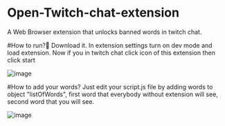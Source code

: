 # Open-Twitch-chat-extension
A Web Browser extension that unlocks banned words in twitch chat.

#How to run?🚀
Download it.
In extension settings turn on dev mode and load extension.
Now if you in twitch chat click icon of this extension then click start


![image](https://user-images.githubusercontent.com/98473383/189494303-8499fcb0-d436-4a1a-be85-de246d80f645.png)

#How to add your words?
Just edit your script.js file by adding words to object "listOfWords", first word that everybody without extension will see, second word that you will see.


![image](https://user-images.githubusercontent.com/98473383/189494421-6a28d021-0ea1-40e5-9f68-76b626c37718.png)

